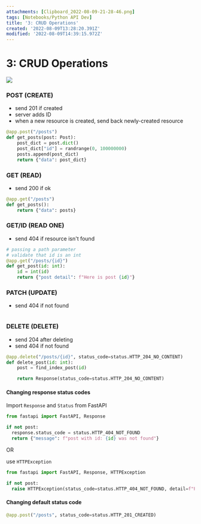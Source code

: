 ```yaml
---
attachments: [Clipboard_2022-08-09-21-28-46.png]
tags: [Notebooks/Python API Dev]
title: '3: CRUD Operations'
created: '2022-08-09T13:28:20.391Z'
modified: '2022-08-09T14:39:15.972Z'
---
```


# 3: CRUD Operations

![](@attachment/Clipboard_2022-08-09-21-28-46.png)


### POST (CREATE)
- send 201 if created
- server adds ID
- when a new resource is created, send back newly-created resource
```py
@app.post("/posts")
def get_posts(post: Post):
    post_dict = post.dict()
    post_dict["id"] = randrange(0, 100000000)
    posts.append(post_dict)
    return {"data": post_dict}
```

### GET (READ)
- send 200 if ok
```py
@app.get("/posts")
def get_posts():
    return {"data": posts}
```

### GET/ID (READ ONE)
- send 404 if resource isn't found
```py
# passing a path parameter
# validate that id is an int
@app.get("/posts/{id}")
def get_post(id: int):
    id = int(id)
    return {"post detail": f"Here is post {id}"}
```

### PATCH (UPDATE)
- send 404 if not found
```py
```

### DELETE (DELETE)
- send 204 after deleting
- send 404 if not found
```py
@app.delete("/posts/{id}", status_code=status.HTTP_204_NO_CONTENT)
def delete_post(id: int):
    post = find_index_post(id)

    return Response(status_code=status.HTTP_204_NO_CONTENT)
```

#### Changing response status codes

Import `Response` and `Status` from FastAPI

```py
from fastapi import FastAPI, Response

if not post:
  response.status_code = status.HTTP_404_NOT_FOUND
  return {"message": f"post with id: {id} was not found"}
```

OR

use `HTTPException`

```py
from fastapi import FastAPI, Response, HTTPException

if not post:
  raise HTTPException(status_code=status.HTTP_404_NOT_FOUND, detail=f"Post with id {id} was not found")
```

#### Changing default status code
```py
@app.post("/posts", status_code=status.HTTP_201_CREATED)
```
